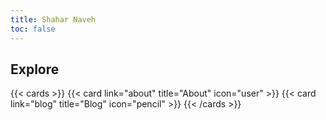 ```yaml
---
title: Shahar Naveh
toc: false
---
```


## Explore

{{< cards >}}
  {{< card link="about" title="About" icon="user" >}}
  {{< card link="blog" title="Blog" icon="pencil" >}}
{{< /cards >}}
